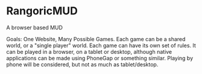 RangoricMUD
===========

A browser based MUD

Goals:
One Website, Many Possible Games.
Each game can be a shared world, or a "single player" world.
Each game can have its own set of rules.
It can be played in a browser, on a tablet or desktop, although native applications can be made using PhoneGap or something similar. Playing by phone will be considered, but not as much as tablet/desktop.